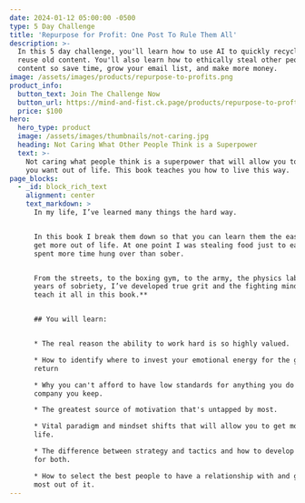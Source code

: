 ```yaml
---
date: 2024-01-12 05:00:00 -0500
type: 5 Day Challenge
title: 'Repurpose for Profit: One Post To Rule Them All'
description: >-
  In this 5 day challenge, you'll learn how to use AI to quickly recycle and
  reuse old content. You'll also learn how to ethically steal other people's
  content so save time, grow your email list, and make more money.
image: /assets/images/products/repurpose-to-profits.png
product_info:
  button_text: Join The Challenge Now
  button_url: https://mind-and-fist.ck.page/products/repurpose-to-profts
  price: $100
hero:
  hero_type: product
  image: /assets/images/thumbnails/not-caring.jpg
  heading: Not Caring What Other People Think is a Superpower
  text: >-
    Not caring what people think is a superpower that will allow you to get what
    you want out of life. This book teaches you how to live this way.
page_blocks:
  - _id: block_rich_text
    alignment: center
    text_markdown: >
      In my life, I’ve learned many things the hard way.


      In this book I break them down so that you can learn them the easy way and
      get more out of life. At one point I was stealing food just to eat and
      spent more time hung over than sober.


      From the streets, to the boxing gym, to the army, the physics lab and 4
      years of sobriety, I’ve developed true grit and the fighting mindset. **I
      teach it all in this book.**


      ## You will learn:


      * The real reason the ability to work hard is so highly valued.

      * How to identify where to invest your emotional energy for the greatest
      return

      * Why you can't afford to have low standards for anything you do or the
      company you keep.

      * The greatest source of motivation that's untapped by most.

      * Vital paradigm and mindset shifts that will allow you to get more out of
      life.

      * The difference between strategy and tactics and how to develop a mindset
      for both.

      * How to select the best people to have a relationship with and get the
      most out of it.
---
```

